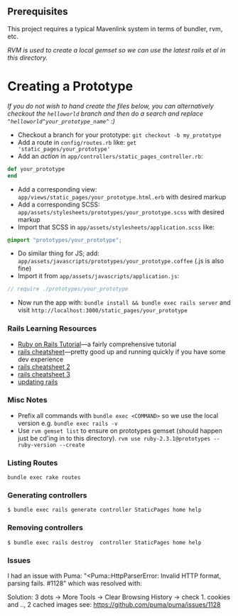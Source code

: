 ## Prerequisites

This project requires a typical Mavenlink system in terms of bundler, rvm, etc.

_RVM is used to create a local gemset so we can use the latest rails et al in this directory._

# Creating a Prototype

_If you do not wish to hand create the files below, you can alternatively checkout the `helloworld` branch and then do a search and replace `^helloworld^your_prototype_name^` :)_

* Checkout a branch for your prototype: `git checkout -b my_prototype`
* Add a route in `config/routes.rb` like: `get 'static_pages/your_prototype'`
* Add an _action_ in `app/controllers/static_pages_controller.rb`:
```ruby
def your_prototype 
end
```
* Add a corresponding view: `app/views/static_pages/your_prototype.html.erb` with desired markup
* Add a corresponding SCSS: `app/assets/stylesheets/prototypes/your_prototype.scss` with desired markup
* Import that SCSS in `app/assets/stylesheets/application.scss` like:
```css
@import "prototypes/your_prototype";
```
* Do similar thing for JS; add: `app/assets/javascripts/prototypes/your_prototype.coffee` (.js is also fine)
* Import it from `app/assets/javascripts/application.js`:
```javascript
// require ./prototypes/your_prototype
```
* Now run the app with:
  `bundle install && bundle exec rails server` and visit `http://localhost:3000/static_pages/your_prototype`

### Rails Learning Resources

* [Ruby on Rails Tutorial](http://www.railstutorial.org/)—a fairly comprehensive tutorial
* [rails cheatsheet](https://gist.github.com/mdang/95b4f54cadf12e7e0415)—pretty good up and running quickly if you have some dev experience
* [rails cheatsheet 2](http://www.pragtob.info/rails-beginner-cheatsheet/)
* [rails cheatsheet 3](https://teamgaslight.com/blog/ready-to-try-ruby-an-awesome-rails-cheat-sheet)
* [updating rails](http://railsapps.github.io/updating-rails.html)

### Misc Notes

* Prefix all commands with `bundle exec <COMMAND>` so we use the local version e.g. `bundle exec rails -v`
* Use `rvm gemset list` to ensure on prototypes gemset (should happen just be cd'ing in to this directory).
`rvm use ruby-2.3.1@prototypes --ruby-version --create`

### Listing Routes
`bundle exec rake routes`

### Generating controllers
`$ bundle exec rails generate controller StaticPages home help`

### Removing controllers
`$ bundle exec rails destroy  controller StaticPages home help`

### Issues

I had an issue with Puma:
"<Puma::HttpParserError: Invalid HTTP format, parsing fails. #1128" which was resolved with:

Solution: 
3 dots -> More Tools -> Clear Browsing History -> check 1. cookies and .., 2 cached images
see: https://github.com/puma/puma/issues/1128
